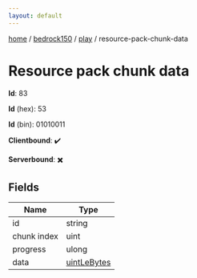 ```yaml
---
layout: default
---
```


[home](/)  /  [bedrock150](/protocol/bedrock150)  /  [play](/protocol/bedrock150/play)  /  resource-pack-chunk-data

# Resource pack chunk data

**Id**: 83

**Id** (hex): 53

**Id** (bin): 01010011

**Clientbound**: ✔️

**Serverbound**: ✖️

## Fields

Name | Type
---|---
id | string
chunk index | uint
progress | ulong
data | [uintLeBytes](/protocol/bedrock150/arrays)
